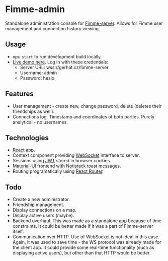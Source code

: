 # Fimme-admin

Standalone administration console for [Fimme-server](https://github.com/michalgerhat/fimme-server). Allows for Fimme user management and connection history viewing.

## Usage

* `npm start` to run development build locally.
* [Live demo here](https://gerhat.cz/fimme-admin). Log in with these credentials:
  * Server URL: wss://gerhat.cz/fimme-server
  * Username: admin
  * Password: heslo


## Features

* User management - create new, change password, delete (deletes their friendships as well).
* Connections log. Timestamp and coordinates of both parties. Purely analytical - no usernames.

## Technologies

* [React](https://reactjs.org/) app.
* Context component providing [WebSocket](https://developer.mozilla.org/en-US/docs/Web/API/WebSockets_API) interface to server.
* Sessions using [JWT](https://jwt.io/) stored in browser cookies.
* [Material-UI](https://material-ui.com/) frontend with [Notistack](https://iamhosseindhv.com/notistack) toast messages.
* Routing programatically using [React Router](https://reacttraining.com/react-router/native/).

## Todo

* Create a new administrator.
* Friendship management.
* Display connections on a map.
* Display active users (maybe).
* Backend overhaul. This was made as a standalone app because of time constraints. It could be better made if it was a part of Fimme-server itself.
* Communication over HTTP. Use of WebSocket is not ideal in this case. Again, it was used to save time - the WS protocol was already made for the client app. It could provide some real-time functionality (such as displaying active users), but other than that HTTP would be better.
